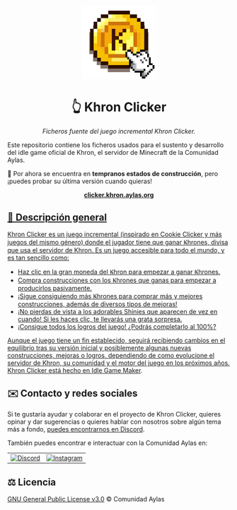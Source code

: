<div align="center">
<img src="https://raw.githubusercontent.com/ComunidadAylas/KhronClicker/master/Logo/Khron%20Clicker%20logo.png" alt="Logotipo de Khron Clicker" width="33%">
<h1>👆 Khron Clicker</h1>

<i>Ficheros fuente del juego incremental Khron Clicker.</i>

</div>

Este repositorio contiene los ficheros usados para el sustento y desarrollo del
idle game oficial de Khron, el servidor de Minecraft de la Comunidad Aylas.

🚧 Por ahora se encuentra en **tempranos estados de construcción**, pero ¡puedes probar
su última versión cuando quieras!

<div align="center"><a href="https://clicker.khron.aylas.org/"><b>clicker.khron.aylas.org</b></div>

## 🔎 Descripción general

Khron Clicker es un juego incremental (inspirado en Cookie Clicker y más juegos del mismo género) donde el jugador tiene que ganar Ꝃhrones, divisa que usa el servidor de Khron. Es un juego accesible para todo el mundo, y es tan sencillo como:

* Haz clic en la gran moneda del Ꝃhron para empezar a ganar Ꝃhrones.
* Compra construcciones con los Ꝃhrones que ganas para empezar a producirlos pasivamente.
* ¡Sigue consiguiendo más Ꝃhrones para comprar más y mejores construcciones, además de diversos tipos de mejoras!
* ¡No pierdas de vista a los adorables Shinies que aparecen de vez en cuando! Si les haces clic, te llevarás una grata sorpresa.
* ¡Consigue todos los logros del juego! ¿Podrás completarlo al 100%?

Aunque el juego tiene un fin establecido, seguirá recibiendo cambios en el equilibrio tras su versión inicial y posiblemente algunas nuevas construcciones, mejoras o logros, dependiendo de como evolucione el servidor de Khron, su comunidad y el motor del juego en los próximos años. Khron Clicker está hecho en [Idle Game Maker](https://orteil.dashnet.org/igm/).

## ✉️ Contacto y redes sociales

Si te gustaría ayudar y colaborar en el proyecto de Khron Clicker, quieres opinar y dar sugerencias o quieres hablar con nosotros sobre algún tema más a fondo, [puedes encontrarnos en Discord](https://discord.gg/RVAgQRS).

También puedes encontrar e interactuar con la Comunidad Aylas en:

<table><tr><td><a href="https://discord.gg/RVAgQRS"><img src="https://logodownload.org/wp-content/uploads/2017/11/discord-logo-1-1.png" alt="Discord" width="32"></a></td><td><a href="https://www.instagram.com/comunidadaylas/"><img src="https://upload.wikimedia.org/wikipedia/commons/e/e7/Instagram_logo_2016.svg" alt="Instagram" width="32"></a></td></tr></table>

## ⚖️ Licencia

[GNU General Public License v3.0](https://www.gnu.org/licenses/gpl-3.0.html) © Comunidad Aylas
